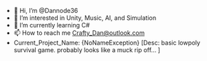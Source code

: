 - 👋 Hi, I’m @Dannode36
- 👀 I’m interested in Unity, Music, AI, and Simulation
- 🌱 I’m currently learning C#
- 📫 How to reach me Crafty_Dan@outlook.com
- Current_Project_Name: {NoNameException} [Desc: basic lowpoly survival game. probably looks like a muck rip off... ]

<!---
Dannode36/Dannode36 is a ✨ special ✨ repository because its `README.md` (this file) appears on your GitHub profile.
You can click the Preview link to take a look at your changes.
--->

